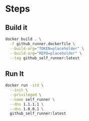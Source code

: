 # Steps
## Build it
```bash
docker build . \
  -f github_runner.dockerfile \
  --build-arg="TOKEN=placeholder" \
  --build-arg="REPO=placeholder" \
  --tag github_self_runner:latest
```
## Run It
```bash
docker run -itd \
  --init \
  --privileged \
  --name self_runner \
  --dns 1.1.1.1 \
  --dns 1.0.0.1 \
  github_self_runner:latest
```
